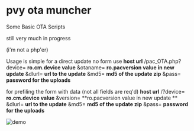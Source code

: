 pvy ota muncher
===============

Some Basic OTA Scripts

still very much in progress

(i'm not a php'er)

Usage is simple
for a direct update no form use 
**host url** /pac_OTA.php?device= **ro.cm.device value** &otaname= **ro.pacversion value in new update** &dlurl= **url to the update** &md5= **md5 of the update zip** &pass= **password for the uploads**

for prefiling the form with data (not all fields are req'd)
**host url** /?device= **ro.cm.device value** &version= **ro.pacversion value in new update ** &dlurl= **url to the update** &md5= **md5 of the update zip** &pass= **password for the uploads**

![demo][1]

[1]: http://i789.photobucket.com/albums/yy180/aaronkable/muncher_zpsa83d32cc.png
